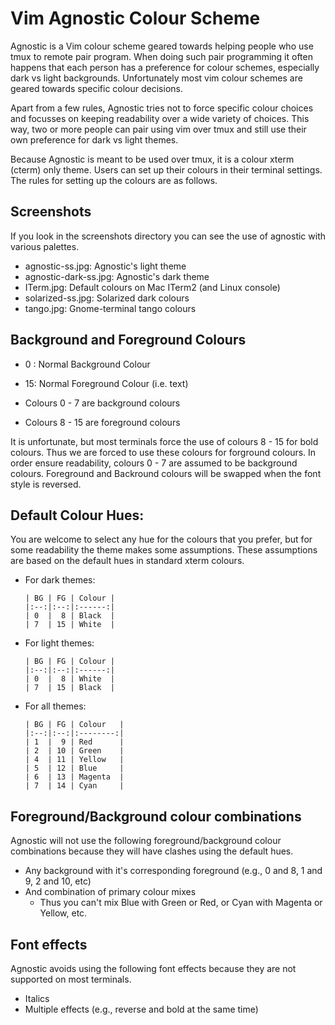 # Vim Agnostic Colour Scheme

Agnostic is a Vim colour scheme geared towards helping people who
use tmux to remote pair program.  When doing such pair programming
it often happens that each person has a preference for colour
schemes, especially dark vs light backgrounds.  Unfortunately
most vim colour schemes are geared towards specific colour
decisions.

Apart from a few rules, Agnostic tries not to force specific
colour choices and focusses on keeping readability over
a wide variety of choices.  This way, two or more people
can pair using vim over tmux and still use their own
preference for dark vs light themes.

Because Agnostic is meant to be used over tmux, it is a
colour xterm (cterm) only theme.  Users can set up their
colours in their terminal settings.  The rules for setting
up the colours are as follows.

## Screenshots

If you look in the screenshots directory you can see the use of
agnostic with various palettes.

   * agnostic-ss.jpg: Agnostic's light theme
   * agnostic-dark-ss.jpg: Agnostic's dark theme
   * ITerm.jpg: Default colours on Mac ITerm2 (and Linux console)
   * solarized-ss.jpg: Solarized dark colours
   * tango.jpg: Gnome-terminal tango colours

## Background and Foreground Colours
   * 0 :  Normal Background Colour
   * 15:  Normal Foreground Colour (i.e. text)

   * Colours 0 - 7  are background colours
   * Colours 8 - 15 are foreground colours

It is unfortunate, but most terminals force the use
of colours 8 - 15 for bold colours.  Thus we are forced
to use these colours for forground colours.  In order
ensure readability, colours 0 - 7 are assumed to be
background colours.  Foreground and Backround colours
will be swapped when the font style is reversed.

## Default Colour Hues:
You are welcome to select any hue for the colours that
you prefer, but for some readability the theme makes
some assumptions.  These assumptions are based on the
default hues in standard xterm colours.

  * For dark themes:
    ```
    | BG | FG | Colour |
    |:--:|:--:|:------:|
    | 0  |  8 | Black  |
    | 7  | 15 | White  |
    ```

  * For light themes:
    ```
    | BG | FG | Colour |
    |:--:|:--:|:------:|
    | 0  |  8 | White  |
    | 7  | 15 | Black  |
    ```

  * For all themes:
    ```
    | BG | FG | Colour   |
    |:--:|:--:|:--------:|
    | 1  |  9 | Red      |
    | 2  | 10 | Green    |
    | 4  | 11 | Yellow   |
    | 5  | 12 | Blue     |
    | 6  | 13 | Magenta  |
    | 7  | 14 | Cyan     |
    ```

## Foreground/Background colour combinations
Agnostic will not use the following foreground/background
colour combinations because they will have clashes
using the default hues.

  * Any background with it's corresponding foreground
    (e.g., 0 and 8, 1 and 9, 2 and 10, etc)
  * And combination of primary colour mixes
    - Thus you can't mix Blue with Green or Red,
      or Cyan with Magenta or Yellow, etc.

## Font effects
Agnostic avoids using the following font effects because
they are not supported on most terminals.

  * Italics
  * Multiple effects (e.g., reverse and bold at the same time)

